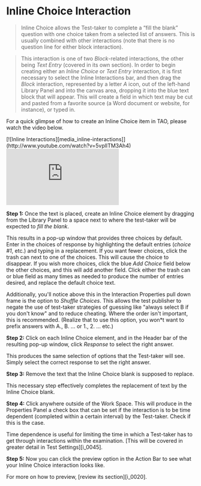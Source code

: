 # Inline Choice Interaction

>Inline Choice allows the Test-taker to complete a “fill the blank” question with one choice taken from a selected list of answers. This is usually combined with other interactions (note that there is no question line for either block interaction).

>This interaction is one of two *Block*-related interactions, the other being *Text Entry* (covered in its own section). In order to begin creating either an *Inline Choice* or *Text Entry* interaction, it is first necessary to select the Inline Interactions bar, and then drag the *Block* interaction, represented by a letter *A* icon, out of the left-hand Library Panel and into the canvas area, dropping it into the blue text block that will appear. This will create a field in which text may be cut and pasted from a favorite source (a Word document or website, for instance), or typed in. 

For a quick glimpse of how to create an Inline Choice item in TAO, please watch the video below.

<div class="hidden-video">
[![Inline Interactions][media_inline-interactions]](http://www.youtube.com/watch?v=5vplITM3Ah4)
</div>
<div class='embed-container'>
<iframe src="https://www.youtube.com/embed/5vplITM3Ah4?rel=0" frameborder="0" allowfullscreen="true"></iframe>
</div>

**Step 1:** Once the text is placed, create an Inline Choice element by dragging from the Library Panel to a space next to where the test-taker will be expected to *fill the blank*.

This results in a pop-up window that provides three choices by default. Enter in the choices of response by highlighting the default entries (*choice #1*, etc.) and typing in a replacement. If you want fewer choices, click the trash can next to one of the choices. This will cause the choice to disappear. If you wish more choices, click the blue *Add Choice* field below the other choices, and this will add another field. Click either the trash can or blue field as many times as needed to produce the number of entries desired, and replace the default choice text. 

Additionally, you'll notice above this in the Interaction Properties pull down frame is the option to *Shuffle Choices*. This allows the test publisher to negate the use of test-taker strategies of guessing like "always select B if you don't know" and to reduce cheating. Where the order isn't important, this is recommended. (Realize that to use this option, you won*t want to prefix answers with A., B. … or 1., 2. … etc.)

**Step 2:** Click on each Inline Choice element, and in the Header bar of the resulting pop-up window, click *Response* to select the right answer.

This produces the same selection of options that the Test-taker will see. Simply select the correct response to set the right answer.

**Step 3:** Remove the text that the Inline Choice blank is supposed to replace.

This necessary step effectively completes the replacement of text by the Inline Choice blank. 

**Step 4:** Click anywhere outside of the Work Space. This will produce in the Properties Panel a check box that can be set if the interaction is to be time dependent (completed within a certain interval) by the Test-taker. Check if this is the case.

Time dependence is useful for limiting the time in which a Test-taker has to get through interactions within the examination. [This will be covered in greater detail in Test Settings][i_0045]. 

**Step 5:** Now you can click the preview option in the Action Bar to see what your Inline Choice interaction looks like.

For more on how to preview, [review its section][i_0020].
